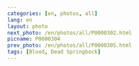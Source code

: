 ```yaml
---
categories: [en, photos, all]
lang: en
layout: photo
next_photo: /en/photos/all/P0000302.html
picname: P0000304
prev_photo: /en/photos/all/P0000305.html
tags: [Blood, Dead Springbock]
---
```

